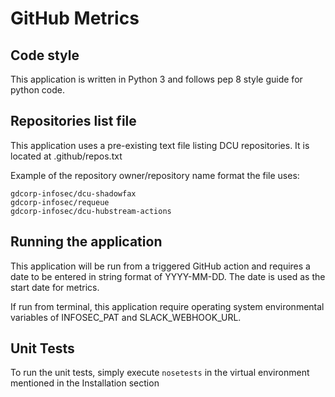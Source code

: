 # GitHub Metrics

## Code style
This application is written in Python 3 and follows pep 8 style guide for python code.

## Repositories list file
This application uses a pre-existing text file listing DCU repositories. It is located at .github/repos.txt

Example of the repository owner/repository name format the file uses:
```
gdcorp-infosec/dcu-shadowfax
gdcorp-infosec/requeue
gdcorp-infosec/dcu-hubstream-actions
```

## Running the application
This application will be run from a triggered GitHub action and requires a date to be entered in string format of YYYY-MM-DD. The date is used as the start date for metrics.

If run from terminal, this application require operating system environmental variables of INFOSEC_PAT and SLACK_WEBHOOK_URL.

## Unit Tests
To run the unit tests, simply execute `nosetests` in the virtual environment mentioned in the Installation section